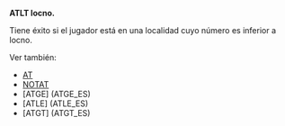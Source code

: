 **ATLT locno.**

Tiene éxito si el jugador está en una localidad cuyo número es inferior a locno.

Ver también:

* [AT](AT_ES)
* [NOTAT](NOTAT_ES)
* [ATGE] (ATGE_ES)
* [ATLE] (ATLE_ES)
* [ATGT] (ATGT_ES)